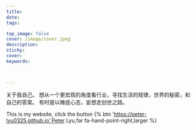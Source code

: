 ```yaml
---
title: 
date: 
tags: 

top_image: false
cover: /image/cover.jpeg
description: 
sticky: 
cover: 
keywords: 



---
```

关于我自己。
想从一个更宏观的角度看行业，寻找生活的规律，世界的秘密，和自己的答案。
有时是以赌徒心态，妄想走创世之路。

This is my website, click the button {% btn 'https://peter-lyu0325.github.io',Peter Lyu,far fa-hand-point-right,larger %}